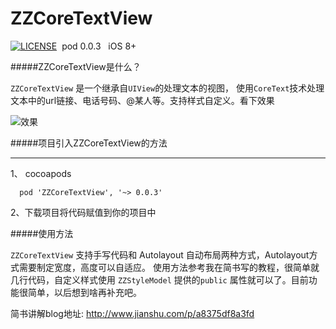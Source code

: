 # ZZCoreTextView

[![LICENSE](https://img.shields.io/badge/license-MIT-green.svg?style=flat)](https://raw.githubusercontent.com/raozhizhen/JMRoundedCorner/master/LICENSE)&nbsp;
pod 0.0.3 &nbsp;
iOS 8+&nbsp;


#####ZZCoreTextView是什么？

`ZZCoreTextView` 是一个继承自`UIView`的处理文本的视图， 使用`CoreText`技术处理文本中的url链接、电话号码、@某人等。支持样式自定义。看下效果

![效果](https://github.com/smalldu/ZZCoreTextView/blob/master/xgt.gif)


#####项目引入ZZCoreTextView的方法 
***
1、 cocoapods
```
  pod 'ZZCoreTextView', '~> 0.0.3'
```
2、下载项目将代码赋值到你的项目中

#####使用方法

`ZZCoreTextView` 支持手写代码和 Autolayout 自动布局两种方式，Autolayout方式需要制定宽度，高度可以自适应。
使用方法参考我在简书写的教程，很简单就几行代码，自定义样式使用 `ZZStyleModel` 提供的`public` 属性就可以了。目前功能很简单，以后想到啥再补充吧。 

简书讲解blog地址: http://www.jianshu.com/p/a8375df8a3fd 



